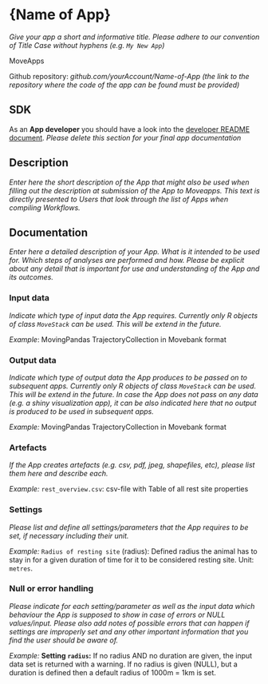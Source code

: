 # {Name of App}

*Give your app a short and informative title. Please adhere to our convention of Title Case without hyphens (e.g. `My New App`)*

MoveApps

Github repository: *github.com/yourAccount/Name-of-App* *(the link to the repository where the code of the app can be found must be provided)*

## SDK

As an **App developer** you should have a look into the [developer README document](developer_README.md). 
*Please delete this section for your final app documentation*

## Description
*Enter here the short description of the App that might also be used when filling out the description at submission of the App to Moveapps. This text is directly presented to Users that look through the list of Apps when compiling Workflows.*

## Documentation
*Enter here a detailed description of your App. What is it intended to be used for. Which steps of analyses are performed and how. Please be explicit about any detail that is important for use and understanding of the App and its outcomes.*

### Input data
*Indicate which type of input data the App requires. Currently only R objects of class `MoveStack` can be used. This will be extend in the future.*

*Example*: MovingPandas TrajectoryCollection in Movebank format

### Output data
*Indicate which type of output data the App produces to be passed on to subsequent apps. Currently only R objects of class `MoveStack` can be used. This will be extend in the future. In case the App does not pass on any data (e.g. a shiny visualization app), it can be also indicated here that no output is produced to be used in subsequent apps.*

*Example:* MovingPandas TrajectoryCollection in Movebank format

### Artefacts
*If the App creates artefacts (e.g. csv, pdf, jpeg, shapefiles, etc), please list them here and describe each.*

*Example:* `rest_overview.csv`: csv-file with Table of all rest site properties

### Settings 
*Please list and define all settings/parameters that the App requires to be set, if necessary including their unit.*

*Example:* `Radius of resting site` (radius): Defined radius the animal has to stay in for a given duration of time for it to be considered resting site. Unit: `metres`.

### Null or error handling
*Please indicate for each setting/parameter as well as the input data which behaviour the App is supposed to show in case of errors or NULL values/input. Please also add notes of possible errors that can happen if settings are improperly set and any other important information that you find the user should be aware of.*

*Example:* **Setting `radius`:** If no radius AND no duration are given, the input data set is returned with a warning. If no radius is given (NULL), but a duration is defined then a default radius of 1000m = 1km is set. 
